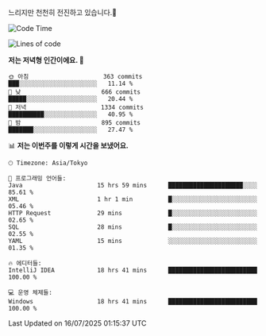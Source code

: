 느리지만 천천히 전진하고 있습니다.🐢

<!--START_SECTION:waka-->
![Code Time](http://img.shields.io/badge/Code%20Time-1%2C650%20hrs%208%20mins-blue)

![Lines of code](https://img.shields.io/badge/%EC%A0%80%EB%8A%94%20%EC%97%AC%ED%83%9C%EA%B9%8C%EC%A7%80%20-925.5%20thousand%20%EC%A4%84%EC%9D%98%20%EC%BD%94%EB%93%9C%EB%A5%BC%20%EC%9E%91%EC%84%B1%ED%96%88%EC%96%B4%EC%9A%94.-blue)

**저는 저녁형 인간이에요. 🦉** 

```text
🌞 아침                     363 commits         ███░░░░░░░░░░░░░░░░░░░░░░   11.14 % 
🌆 낮　                     666 commits         █████░░░░░░░░░░░░░░░░░░░░   20.44 % 
🌃 저녁                     1334 commits        ██████████░░░░░░░░░░░░░░░   40.95 % 
🌙 밤　                     895 commits         ███████░░░░░░░░░░░░░░░░░░   27.47 % 
```


📊 **저는 이번주를 이렇게 시간을 보냈어요.** 

```text
🕑︎ Timezone: Asia/Tokyo

💬 프로그래밍 언어들: 
Java                     15 hrs 59 mins      █████████████████████░░░░   85.61 % 
XML                      1 hr 1 min          █░░░░░░░░░░░░░░░░░░░░░░░░   05.46 % 
HTTP Request             29 mins             █░░░░░░░░░░░░░░░░░░░░░░░░   02.65 % 
SQL                      28 mins             █░░░░░░░░░░░░░░░░░░░░░░░░   02.55 % 
YAML                     15 mins             ░░░░░░░░░░░░░░░░░░░░░░░░░   01.35 % 

🔥 에디터들: 
IntelliJ IDEA            18 hrs 41 mins      █████████████████████████   100.00 % 

💻 운영 체제들: 
Windows                  18 hrs 41 mins      █████████████████████████   100.00 % 
```


 Last Updated on 16/07/2025 01:15:37 UTC
<!--END_SECTION:waka-->
